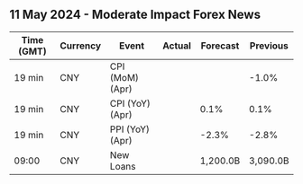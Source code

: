 ## 11 May 2024 - Moderate Impact Forex News

| Time (GMT) | Currency | Event | Actual | Forecast | Previous |
|------|----------|-------|--------|----------|----------|
| 19 min | CNY | CPI (MoM) (Apr) |  |  | -1.0% |
| 19 min | CNY | CPI (YoY) (Apr) |  | 0.1% | 0.1% |
| 19 min | CNY | PPI (YoY) (Apr) |  | -2.3% | -2.8% |
| 09:00 | CNY | New Loans |  | 1,200.0B | 3,090.0B |
